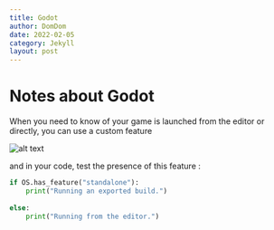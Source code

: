 ```yaml
---
title: Godot
author: DomDom
date: 2022-02-05
category: Jekyll
layout: post
---
```



# Notes about Godot

When you need to know of your game is launched from the editor or directly, you can use a custom feature

![alt text](/dom.dumont.github.io/assets/img/godot_export_custom_feature.png)


and in your code, test the presence of this feature :

``` python
if OS.has_feature("standalone"):
    print("Running an exported build.")
    
else:
    print("Running from the editor.")    
```
